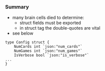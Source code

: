 
### Summary

* many brain cells died to determine:
    - struct fields must be exported
    - in struct tag the double-quotes are vital 
* see below

```
type Config struct {
    NumCards int `json:"num_cards"`
    NumGames int `json:"num_games"`
    IsVerbose bool `json:"is_verbose"`
...
}
```
